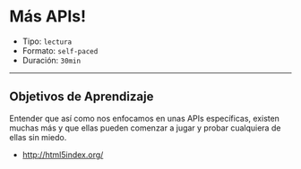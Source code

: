 # Más APIs!

- Tipo: `lectura`
- Formato: `self-paced`
- Duración: `30min`

***

## Objetivos de Aprendizaje

Entender que así como nos enfocamos en unas APIs específicas, existen muchas
más y que ellas pueden comenzar a jugar y probar cualquiera de ellas sin miedo.

- http://html5index.org/